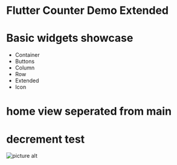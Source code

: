 # Flutter Counter Demo Extended

# Basic widgets showcase
* Container
* Buttons
* Column
* Row
* Extended
* Icon

# home view seperated from main

# decrement test
![picture alt](http://via.placeholder.com/200x150)





